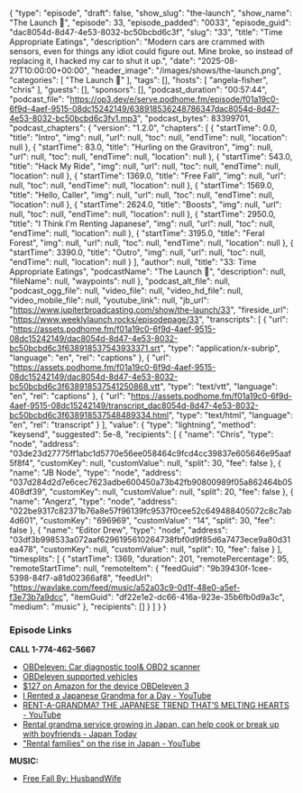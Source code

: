 {
  "type": "episode",
  "draft": false,
  "show_slug": "the-launch",
  "show_name": "The Launch 🚀",
  "episode": 33,
  "episode_padded": "0033",
  "episode_guid": "dac8054d-8d47-4e53-8032-bc50bcbd6c3f",
  "slug": "33",
  "title": "Time Appropriate Eatings",
  "description": "Modern cars are crammed with sensors, even for things any idiot could figure out. Mine broke, so instead of replacing it, I hacked my car to shut it up.",
  "date": "2025-08-27T10:00:00+00:00",
  "header_image": "/images/shows/the-launch.png",
  "categories": [
    "The Launch 🚀"
  ],
  "tags": [],
  "hosts": [
    "angela-fisher",
    "chris"
  ],
  "guests": [],
  "sponsors": [],
  "podcast_duration": "00:57:44",
  "podcast_file": "https://op3.dev/e/serve.podhome.fm/episode/f01a19c0-6f9d-4aef-9515-08dc15242149/638918536248786347dac8054d-8d47-4e53-8032-bc50bcbd6c3fv1.mp3",
  "podcast_bytes": 83399701,
  "podcast_chapters": {
    "version": "1.2.0",
    "chapters": [
      {
        "startTime": 0.0,
        "title": "Intro",
        "img": null,
        "url": null,
        "toc": null,
        "endTime": null,
        "location": null
      },
      {
        "startTime": 83.0,
        "title": "Hurling on the Gravitron",
        "img": null,
        "url": null,
        "toc": null,
        "endTime": null,
        "location": null
      },
      {
        "startTime": 543.0,
        "title": "Hack My Ride",
        "img": null,
        "url": null,
        "toc": null,
        "endTime": null,
        "location": null
      },
      {
        "startTime": 1369.0,
        "title": "Free Fall",
        "img": null,
        "url": null,
        "toc": null,
        "endTime": null,
        "location": null
      },
      {
        "startTime": 1569.0,
        "title": "Hello, Caller",
        "img": null,
        "url": null,
        "toc": null,
        "endTime": null,
        "location": null
      },
      {
        "startTime": 2624.0,
        "title": "Boosts",
        "img": null,
        "url": null,
        "toc": null,
        "endTime": null,
        "location": null
      },
      {
        "startTime": 2950.0,
        "title": "I Think I'm Renting Japanese",
        "img": null,
        "url": null,
        "toc": null,
        "endTime": null,
        "location": null
      },
      {
        "startTime": 3195.0,
        "title": "Feral Forest",
        "img": null,
        "url": null,
        "toc": null,
        "endTime": null,
        "location": null
      },
      {
        "startTime": 3390.0,
        "title": "Outro",
        "img": null,
        "url": null,
        "toc": null,
        "endTime": null,
        "location": null
      }
    ],
    "author": null,
    "title": "33: Time Appropriate Eatings",
    "podcastName": "The Launch 🚀",
    "description": null,
    "fileName": null,
    "waypoints": null
  },
  "podcast_alt_file": null,
  "podcast_ogg_file": null,
  "video_file": null,
  "video_hd_file": null,
  "video_mobile_file": null,
  "youtube_link": null,
  "jb_url": "https://www.jupiterbroadcasting.com/show/the-launch/33",
  "fireside_url": "https://www.weeklylaunch.rocks/episodepage/33",
  "transcripts": [
    {
      "url": "https://assets.podhome.fm/f01a19c0-6f9d-4aef-9515-08dc15242149/dac8054d-8d47-4e53-8032-bc50bcbd6c3f638918537543933371.srt",
      "type": "application/x-subrip",
      "language": "en",
      "rel": "captions"
    },
    {
      "url": "https://assets.podhome.fm/f01a19c0-6f9d-4aef-9515-08dc15242149/dac8054d-8d47-4e53-8032-bc50bcbd6c3f638918537541250868.vtt",
      "type": "text/vtt",
      "language": "en",
      "rel": "captions"
    },
    {
      "url": "https://assets.podhome.fm/f01a19c0-6f9d-4aef-9515-08dc15242149/transcript_dac8054d-8d47-4e53-8032-bc50bcbd6c3f638918537548489334.html",
      "type": "text/html",
      "language": "en",
      "rel": "transcript"
    }
  ],
  "value": {
    "type": "lightning",
    "method": "keysend",
    "suggested": 5e-8,
    "recipients": [
      {
        "name": "Chris",
        "type": "node",
        "address": "03de23d27775ff1abc1d5770e56ee058464c9fcd4cc39837e605646e95aaf5f8f4",
        "customKey": null,
        "customValue": null,
        "split": 30,
        "fee": false
      },
      {
        "name": "JB Node",
        "type": "node",
        "address": "037d284d2d7e6cec7623adbe600450a73b42fb90800989f05a862464b05408df39",
        "customKey": null,
        "customValue": null,
        "split": 20,
        "fee": false
      },
      {
        "name": "Angerz",
        "type": "node",
        "address": "022be9317c82371b76a8e57f96139fc9537f0cee52c649488405072c8c7ab4d601",
        "customKey": "696969",
        "customValue": "14",
        "split": 30,
        "fee": false
      },
      {
        "name": "Editor Drew",
        "type": "node",
        "address": "03df3b998533a072aaf6296195610264738fbf0d9f85d6a7473ece9a80d31ea478",
        "customKey": null,
        "customValue": null,
        "split": 10,
        "fee": false
      }
    ],
    "timesplits": [
      {
        "startTime": 1369,
        "duration": 201,
        "remotePercentage": 95,
        "remoteStartTime": null,
        "remoteItem": {
          "feedGuid": "9b39430f-1cee-5398-84f7-a81d02366af8",
          "feedUrl": "https://wavlake.com/feed/music/a52a03c9-0d1f-48e0-a5ef-f3e73b7a9dcc",
          "itemGuid": "df22e1e2-dc66-416a-923e-35b6fb0d9a3c",
          "medium": "music"
        },
        "recipients": []
      }
    ]
  }
}


### Episode Links

**CALL 1-774-462-5667**

* [OBDeleven: Car diagnostic tool& OBD2 scanner](https://obdeleven.com/)
* [OBDeleven supported vehicles ](https://obdeleven.com/supported-vehicles)
* [$127 on Amazon for the device OBDeleven 3](https://www.amazon.com/OBDeleven-Diagnostic-Scanner-Volkswagen-Android/dp/B0FH794MQC)
* [I Rented a Japanese Grandma for a Day - YouTube](https://www.youtube.com/watch?v=I275Bl72Fns)
* [RENT-A-GRANDMA? THE JAPANESE TREND THAT’S MELTING HEARTS - YouTube](https://www.youtube.com/watch?v=HDYkyku2Rog)
* [Rental grandma service growing in Japan, can help cook or break up with boyfriends - Japan Today](https://japantoday.com/category/features/lifestyle/rental-grandma-service-growing-in-japan-can-help-cook-or-break-up-with-boyfriends)
* ["Rental families" on the rise in Japan - YouTube](https://www.youtube.com/watch?v=cnL35YETFBU)

**MUSIC:**

* [Free Fall By: HusbandWife](https://podcastindex.org/podcast/6879706?episode=21417218015)
